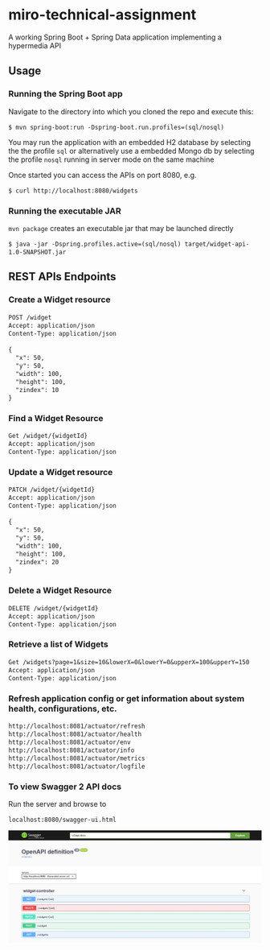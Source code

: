 # miro-technical-assignment

A working Spring Boot + Spring Data application implementing a hypermedia API 
    
## Usage
### Running the Spring Boot app
Navigate to the directory into which you cloned the repo and execute this:
```
$ mvn spring-boot:run -Dspring-boot.run.profiles=(sql/nosql)
```
You may run the application with an embedded H2 database by selecting the the profile `sql`  or alternatively use a embedded Mongo db by selecting the profile `nosql` running in server mode on the same machine  

Once started you can access the APIs on port 8080, e.g.
```
$ curl http://localhost:8080/widgets
``` 

### Running the executable JAR

`mvn package` creates an executable jar that may be launched directly

```
$ java -jar -Dspring.profiles.active=(sql/nosql) target/widget-api-1.0-SNAPSHOT.jar
```

## REST APIs Endpoints
### Create a Widget resource
```
POST /widget
Accept: application/json
Content-Type: application/json

{
  "x": 50,
  "y": 50,
  "width": 100,
  "height": 100,
  "zindex": 10
}
```

### Find a Widget Resource
```
Get /widget/{widgetId}
Accept: application/json
Content-Type: application/json
```

### Update a Widget resource
```
PATCH /widget/{widgetId}
Accept: application/json
Content-Type: application/json

{
  "x": 50,
  "y": 50,
  "width": 100,
  "height": 100,
  "zindex": 20
}
```

### Delete a Widget Resource
```
DELETE /widget/{widgetId}
Accept: application/json
Content-Type: application/json
```


### Retrieve a list of Widgets
```
Get /widgets?page=1&size=10&lowerX=0&lowerY=0&upperX=100&upperY=150
Accept: application/json
Content-Type: application/json
```

### Refresh application config or get information about system health, configurations, etc.
```
http://localhost:8081/actuator/refresh
http://localhost:8081/actuator/health
http://localhost:8081/actuator/env
http://localhost:8081/actuator/info
http://localhost:8081/actuator/metrics
http://localhost:8081/actuator/logfile
```
### To view Swagger 2 API docs
Run the server and browse to 
```
localhost:8080/swagger-ui.html
```
![Swagger UI](img/swagger.jpg "Swagger UI")